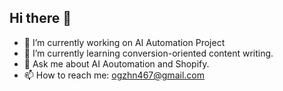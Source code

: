 ## Hi there 👋


- 🔭 I’m currently working on AI Automation Project 
- 🌱 I’m currently learning conversion-oriented content writing.
- 💬 Ask me about AI Aoutomation and Shopify.
- 📫 How to reach me: ogzhn467@gmail.com
